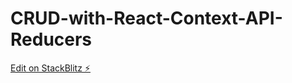 # CRUD-with-React-Context-API-Reducers

[Edit on StackBlitz ⚡️](https://stackblitz.com/edit/vitejs-vite-gn44tq)